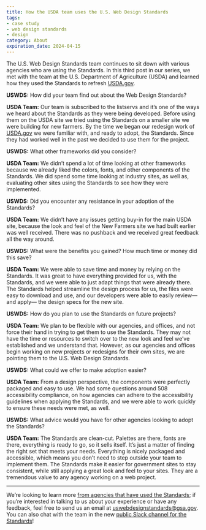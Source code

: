 ```yaml
---
title: How the USDA team uses the U.S. Web Design Standards
tags:
- case study
- web design standards
- design
category: About
expiration_date: 2024-04-15
---
```

The U.S. Web Design Standards team continues to sit down with various agencies who are using the Standards. In this third post in our series, we met with the team at the U.S. Department of Agriculture (USDA) and learned how they used the Standards to refresh [USDA.gov](https://usda.gov).

**USWDS:** How did your team find out about the Web Design Standards?

**USDA Team:** Our team is subscribed to the listservs and it’s one of the ways we heard about the Standards as they were being developed. Before using them on the USDA site we tried using the Standards on a smaller site we were building for new farmers. By the time we began our redesign work of [USDA.gov](https://usda.gov) we were familiar with, and ready to adopt, the Standards. Since they had worked well in the past we decided to use them for the project.

**USWDS:** What other frameworks did you consider?

**USDA Team:** We didn’t spend a lot of time looking at other frameworks because we already liked the colors, fonts, and other components of the Standards. We did spend some time looking at industry sites, as well as, evaluating other sites using the Standards to see how they were implemented.

**USWDS:** Did you encounter any resistance in your adoption of the Standards?

**USDA Team:** We didn’t have any issues getting buy-in for the main USDA site, because the look and feel of the New Farmers site we had built earlier was well received. There was no pushback and we received great feedback all the way around.

**USWDS:** What were the benefits you gained? How much time or money did this save?

**USDA Team:** We were able to save time and money by relying on the Standards. It was great to have everything provided for us, with the Standards, and we were able to just adapt things that were already there. The Standards helped streamline the design process for us, the files were easy to download and use, and our developers were able to easily review—and apply— the design specs for the new site.

**USWDS:** How do you plan to use the Standards on future projects?

**USDA Team:** We plan to be flexible with our agencies, and offices, and not force their hand in trying to get them to use the Standards. They may not have the time or resources to switch over to the new look and feel we’ve established and we understand that. However, as our agencies and offices begin working on new projects or redesigns for their own sites, we are pointing them to the U.S. Web Design Standards.

**USWDS:** What could we offer to make adoption easier?

**USDA Team:** From a design perspective, the components were perfectly packaged and easy to use. We had some questions around 508 accessibility compliance, on how agencies can adhere to the accessibility guidelines when applying the Standards, and we were able to work quickly to ensure these needs were met, as well.

**USWDS:** What advice would you have for other agencies looking to adopt the Standards?

**USDA Team:** The Standards are clean-cut. Palettes are there, fonts are there, everything is ready to go, so it sells itself. It’s just a matter of finding the right set that meets your needs. Everything is nicely packaged and accessible, which means you don’t need to step outside your team to implement them. The Standards make it easier for government sites to stay consistent, while still applying a great look and feel to your sites. They are a tremendous value to any agency working on a web project.

---

We’re looking to learn more [from agencies that have used the Standards](/getting-started/showcase/); if you’re interested in talking to us about your experience or have any feedback, feel free to send us an email at [uswebdesignstandards@gsa.gov](mailto:uswebdesignstandards@gsa.gov). You can also chat with the team in the new [public Slack channel for the Standards](https://docs.google.com/forms/d/e/1FAIpQLSfFoLTRV00g1iIEZv404wJ0BRwNc6CPKbyXMCeXLjDKDv9g4Q/viewform)!

